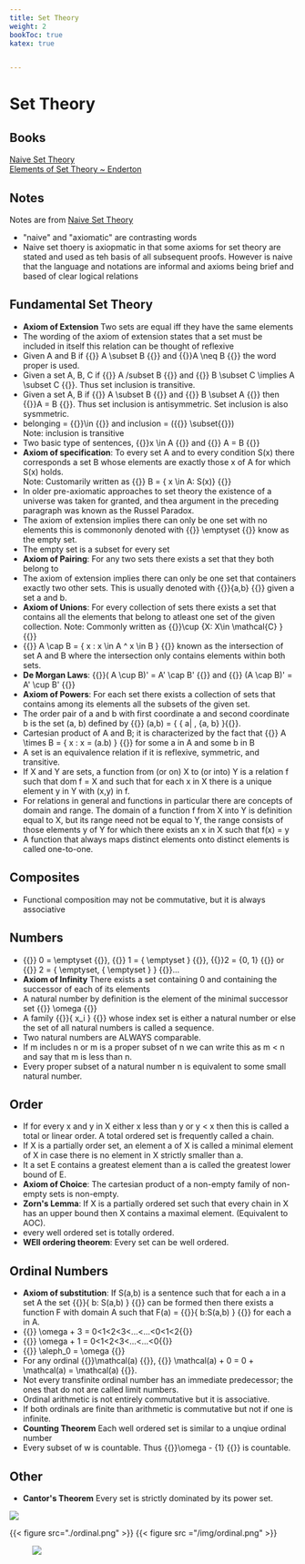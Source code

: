 ```yaml
---
title: Set Theory
weight: 2
bookToc: true
katex: true


---
```


# Set Theory

## Books

[Naive Set Theory](https://www.goodreads.com/book/show/558194.Naive_Set_Theory?ac=1&from_search=true&qid=VlbfdVrLSK&rank=1)  
[Elements of Set Theory ~ Enderton](https://www.goodreads.com/book/show/558206.Elements_of_Set_Theory)  

## Notes

Notes are from [Naive Set Theory](https://www.goodreads.com/book/show/558194.Naive_Set_Theory?ac=1&from_search=true&qid=VlbfdVrLSK&rank=1)  

- "naive" and "axiomatic" are contrasting words  
- Naive set thoery is axiopmatic in that some axioms for set theory are stated and used as teh basis of all subsequent proofs. However is naive that the language and notations are informal and axioms being brief and based of clear logical relations
## Fundamental Set Theory
- **Axiom of Extension** Two sets are equal iff they have the same elements  
- The wording of the axiom of extension states that a set must be included in itself this relation can be thought of reflexive  
- Given A and B if {{<katex>}} A \subset B {{</katex>}} and {{<katex>}}A \neq B {{</katex>}} the word proper is used.  
- Given a set A, B, C if {{<katex>}} A /subset B {{</katex>}} and {{<katex>}} B \subset C \implies A \subset C {{</katex>}}. Thus set inclusion is transitive.  
- Given a set A, B if {{<katex>}} A \subset B {{</katex>}} and {{<katex>}} B \subset A {{</katex>}} then {{<katex>}}A = B {{</katex>}}. Thus set inclusion is antisymmetric. Set inclusion is also sysmmetric.   
- belonging = {{<katex>}}\in {{</katex>}} and inclusion = ({{<katex>}} \subset{{</katex>}})  
Note: inclusion is transitive  
- Two basic type of sentences, {{<katex>}}x \in A {{</katex>}} and {{<katex>}} A = B {{</katex>}}    
- **Axiom of specification**: To every set A and to every condition S(x) there corresponds a set B whose elements are exactly those x of A for which S(x) holds.  
Note: Customarily written as {{<katex>}} B = \{ x \in A: S(x)\} {{</katex>}}  
- In older pre-axiomatic approaches to set theory the existence of a universe was taken for granted, and thea argument  in the preceding paragraph was known as the Russel Paradox.  
- The axiom of extension implies there can only be one set with no elements this is commononly denoted with {{<katex>}} \emptyset {{</katex>}} know as the empty set.  
- The empty set is a subset for every set  
- **Axiom of Pairing**: For any two sets there exists a set that they both belong to  
- The axiom of extension implies there can only be one set that containers exactly two other sets. This is usually denoted with {{<katex>}}\{a,b\} {{</katex>}} given a set a and b.  
- **Axiom of Unions**: For every collection of sets there exists a set that contains all the elements that belong to atleast one set of the given collection.
Note: Commonly written as {{<katex>}}\cup \{X: X\in \mathcal{C} \} {{</katex>}}  
- {{<katex>}} A \cap B = \{ x : x \in A ^ x \in B \} {{</katex>}} known as the intersection of set A and B where the intersection only contains elements within both sets.  
- **De Morgan Laws**: {{<katex>}}( A \cup B)' = A' \cap B'  {{</katex>}} and {{<katex>}} (A \cap B)' = A' \cup B' {{</katex>}}
- **Axiom of Powers**: For each set there exists a collection of sets that contains among its elements all the subsets of the given set.  
- The order pair of a and b with first coordinate a and second coordinate b is the set (a, b) defined by {{<katex>}} (a,b) = \{ \{ a| , \{a, b\} \}{{</katex>}}.  
- Cartesian product of A and B; it is characterized by the fact that {{<katex>}} A \times B = \{ x : x = (a.b) \}  {{</katex>}} for some a in A and some b in B  
- A set is an equivalence relation if it is reflexive, symmetric, and transitive.  
- If X and Y are sets, a function from (or on) X to (or into) Y is a relation f such that dom f = X and such that for each x in X there is a unique element y in Y with (x,y) in f.   
- For relations in general and functions in particular  there are concepts of domain and range. The domain of a function f from X into Y is definition equal to X, but its range need not be equal to Y, the range consists of those elements y of Y for which there exists an x in X such that f(x) = y  
- A function that always maps distinct elements onto distinct elements is called one-to-one. 
## Composites  
- Functional composition may not be commutative, but it is always associative 
## Numbers  
- {{<katex>}} 0 = \emptyset {{</katex>}}, {{<katex>}} 1 = \{ \emptyset \} {{</katex>}}, {{<katex>}}2 = \{0, 1\}  {{</katex>}} or {{<katex>}} 2 = \{ \emptyset, \{ \emptyset \} \} {{</katex>}}...  
- **Axiom of Infinity** There exists a set containing 0 and containing the successor of each of its elements  
- A natural number by definition is the element of the minimal successor set {{<katex>}} \omega {{</katex>}}  
- A family {{<katex>}}\{ x_i \} {{</katex>}} whose index set is either a natural number or else the set of all natural numbers is called a sequence.   
- Two natural numbers are ALWAYS comparable.  
- If m includes n or m is a proper subset of n we can write this as m < n and say that m is less than n.  
- Every proper subset of a natural number n is equivalent to some small natural number. 
## Order
- If for every x and y in X either x less than y or y < x then this is called a total or linear order. A total ordered set is frequently called a chain.  
- If X is a partially order set, an element a of X is called a minimal element of X in case there is no element in X strictly smaller than a.  
- It a set E contains a greatest element than a is called the greatest lower bound of E.  
- **Axiom of Choice**: The cartesian product of a non-empty family of non-empty sets is non-empty.  
- **Zorn's Lemma**: If X is a partially ordered set such that every chain in X has an upper bound then X contains a maximal element. (Equivalent to AOC).  
- every well ordered set is totally ordered.  
- **WEll ordering theorem**: Every set can be well ordered.  
## Ordinal Numbers
- **Axiom of substitution**: If S(a,b) is a sentence such that for each a in a set A the set {{<katex>}}\{ b: S(a,b) \} {{</katex>}} can be formed then there exists a function F with domain A such that F(a) = {{<katex>}}\{ b:S(a,b) \} {{</katex>}} for each a in A.  
- {{<katex>}} \omega + 3 = 0<1<2<3<...<...<0<1<2{{</katex>}}  
- {{<katex>}} \omega + 1 = 0<1<2<3<...<...<0{{</katex>}}  
- {{<katex>}} \aleph_0 = \omega {{</katex>}}
- For any ordinal {{<katex>}}\mathcal(a) {{</katex>}}, {{<katex>}} \mathcal(a) + 0 = 0 + \mathcal(a) = \mathcal(a) {{</katex>}}.  
- Not every transfinite ordinal number has an immediate predecessor; the ones that do not are called limit numbers.
- Ordinal arithmetic is not entirely commutative but it is associative.
- If both ordinals are finite than arithmetic is commutative but not if one is infinite.
- **Counting Theorem** Each well ordered set is similar to a unqiue ordinal number  
- Every subset of w is countable. Thus {{<katex>}}\omega - \{1\} {{</katex>}} is countable. 

## Other
- **Cantor's Theorem** Every set is strictly dominated by its power set. 


![]("./ordinal.png")

{{< figure src="./ordinal.png" >}}
{{< figure src ="/img/ordinal.png" >}}
<figure>
        <img src="/docs/Math/ordinal.png" />
</figure>